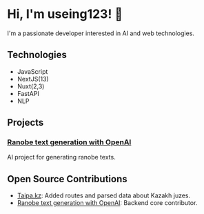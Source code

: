 # Hi, I'm useing123! 👋

I'm a passionate developer interested in AI and web technologies.

## Technologies

- JavaScript
- NextJS(13)
- Nuxt(2,3)
- FastAPI
- NLP

## Projects
### [Ranobe text generation with OpenAI](https://github.com/useing123/mangageneration)

AI project for generating ranobe texts.

## Open Source Contributions

- [Taipa.kz](https://github.com/useing123/prod): Added routes and parsed data about Kazakh juzes.
- [Ranobe text generation with OpenAI](https://github.com/useing123/mangageneration): Backend core contributor.

<!-- Кызылорда 11 регион Қазақстан -->
